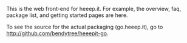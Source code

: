 This is the web front-end for heeep.it. For example, the overview, faq, package list, and getting started pages are here.

To see the source for the actual packaging (go.heeep.it), go to http://github.com/bendytree/heeepit-go.
